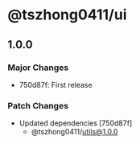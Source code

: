 # @tszhong0411/ui

## 1.0.0

### Major Changes

- 750d87f: First release

### Patch Changes

- Updated dependencies [750d87f]
  - @tszhong0411/utils@1.0.0
